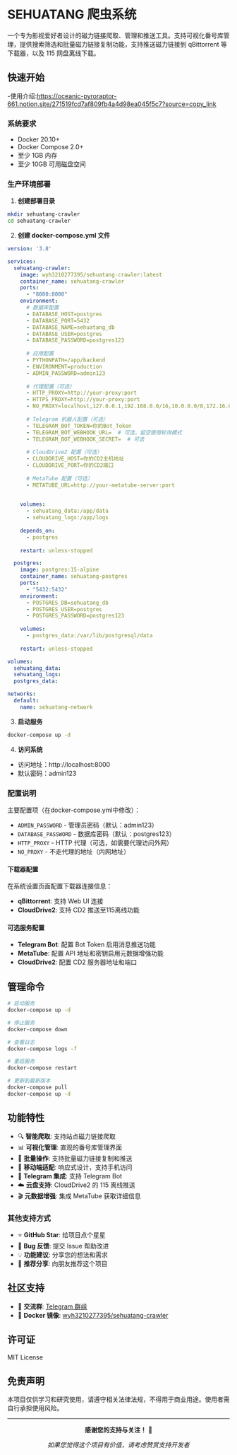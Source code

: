 # SEHUATANG 爬虫系统

一个专为影视爱好者设计的磁力链接爬取、管理和推送工具。支持可视化番号库管理，提供搜索筛选和批量磁力链接复制功能，支持推送磁力链接到 qBittorrent 等下载器，以及 115 网盘离线下载。

## 快速开始
 -使用介绍:https://oceanic-pyroraptor-661.notion.site/271519fcd7af809fb4a4d98ea045f5c7?source=copy_link
### 系统要求

- Docker 20.10+
- Docker Compose 2.0+
- 至少 1GB 内存
- 至少 10GB 可用磁盘空间

### 生产环境部署

1. **创建部署目录**
```bash
mkdir sehuatang-crawler
cd sehuatang-crawler
```

2. **创建 docker-compose.yml 文件**
```yaml
version: '3.8'

services:
  sehuatang-crawler:
    image: wyh3210277395/sehuatang-crawler:latest
    container_name: sehuatang-crawler
    ports:
      - "8000:8000"
    environment:
      # 数据库配置
      - DATABASE_HOST=postgres
      - DATABASE_PORT=5432
      - DATABASE_NAME=sehuatang_db
      - DATABASE_USER=postgres
      - DATABASE_PASSWORD=postgres123
      
      # 应用配置
      - PYTHONPATH=/app/backend
      - ENVIRONMENT=production
      - ADMIN_PASSWORD=admin123
      
      # 代理配置（可选）
      - HTTP_PROXY=http://your-proxy:port
      - HTTPS_PROXY=http://your-proxy:port
      - NO_PROXY=localhost,127.0.0.1,192.168.0.0/16,10.0.0.0/8,172.16.0.0/12
      
      # Telegram 机器人配置（可选）
      - TELEGRAM_BOT_TOKEN=你的Bot_Token
      - TELEGRAM_BOT_WEBHOOK_URL=  # 可选，留空使用轮询模式
      - TELEGRAM_BOT_WEBHOOK_SECRET=  # 可选
      
      # CloudDrive2 配置（可选）
      - CLOUDDRIVE_HOST=你的CD2主机地址
      - CLOUDDRIVE_PORT=你的CD2端口
      
      # MetaTube 配置（可选）
      - METATUBE_URL=http://your-metatube-server:port
 

    volumes:
      - sehuatang_data:/app/data
      - sehuatang_logs:/app/logs
    
    depends_on:
      - postgres
    
    restart: unless-stopped

  postgres:
    image: postgres:15-alpine
    container_name: sehuatang-postgres
    ports:
      - "5432:5432"
    environment:
      - POSTGRES_DB=sehuatang_db
      - POSTGRES_USER=postgres
      - POSTGRES_PASSWORD=postgres123
    
    volumes:
      - postgres_data:/var/lib/postgresql/data
    
    restart: unless-stopped

volumes:
  sehuatang_data:
  sehuatang_logs:
  postgres_data:

networks:
  default:
    name: sehuatang-network
```

3. **启动服务**
```bash
docker-compose up -d
```

4. **访问系统**
- 访问地址：http://localhost:8000
- 默认密码：admin123

### 配置说明

主要配置项（在docker-compose.yml中修改）：
- `ADMIN_PASSWORD` - 管理员密码（默认：admin123）
- `DATABASE_PASSWORD` - 数据库密码（默认：postgres123）
- `HTTP_PROXY` - HTTP 代理（可选，如需要代理访问外网）
- `NO_PROXY` - 不走代理的地址（内网地址）

#### 下载器配置

在系统设置页面配置下载器连接信息：
- **qBittorrent**: 支持 Web UI 连接
- **CloudDrive2**: 支持 CD2 推送至115离线功能


#### 可选服务配置

- **Telegram Bot**: 配置 Bot Token 启用消息推送功能
- **MetaTube**: 配置 API 地址和密钥启用元数据增强功能
- **CloudDrive2**: 配置 CD2 服务器地址和端口

## 管理命令

```bash
# 启动服务
docker-compose up -d

# 停止服务
docker-compose down

# 查看日志
docker-compose logs -f

# 重启服务
docker-compose restart

# 更新到最新版本
docker-compose pull
docker-compose up -d
```

## 功能特性

- 🔍 **智能爬取**: 支持站点磁力链接爬取
- 📊 **可视化管理**: 直观的番号库管理界面
- 🔗 **批量操作**: 支持批量磁力链接复制和推送
- 📱 **移动端适配**: 响应式设计，支持手机访问
- 🤖 **Telegram 集成**: 支持 Telegram Bot
- ☁️ **云盘支持**: CloudDrive2 的 115 离线推送
- 🎬 **元数据增强**: 集成 MetaTube 获取详细信息



### 其他支持方式

- ⭐ **GitHub Star**: 给项目点个星星
- 🐛 **Bug 反馈**: 提交 Issue 帮助改进
- 💡 **功能建议**: 分享您的想法和需求
- 📢 **推荐分享**: 向朋友推荐这个项目

## 社区支持

- 💬 **交流群**: [Telegram 群组](https://t.me/sehuangtangcrawler)
- 🐳 **Docker 镜像**: [wyh3210277395/sehuatang-crawler](https://hub.docker.com/r/wyh3210277395/sehuatang-crawler)

## 许可证

MIT License

## 免责声明

本项目仅供学习和研究使用，请遵守相关法律法规，不得用于商业用途。使用者需自行承担使用风险。

---

<div align="center">

**感谢您的支持与关注！** 🙏

*如果您觉得这个项目有价值，请考虑赞赏支持开发者*

</div>
